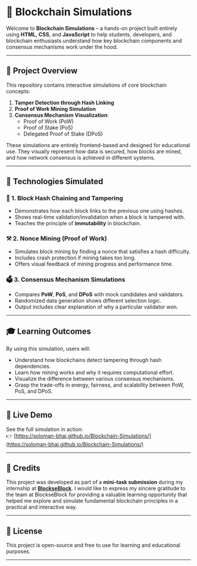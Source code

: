 # 🔗 Blockchain Simulations

Welcome to **Blockchain Simulations** – a hands-on project built entirely using **HTML**, **CSS**, and **JavaScript** to help students, developers, and blockchain enthusiasts understand how key blockchain components and consensus mechanisms work under the hood.

---

## 📁 Project Overview

This repository contains interactive simulations of core blockchain concepts:

1. **Tamper Detection through Hash Linking**
2. **Proof of Work Mining Simulation**
3. **Consensus Mechanism Visualization**:
   - Proof of Work (PoW)
   - Proof of Stake (PoS)
   - Delegated Proof of Stake (DPoS)

These simulations are entirely frontend-based and designed for educational use. They visually represent how data is secured, how blocks are mined, and how network consensus is achieved in different systems.

---

## 🚀 Technologies Simulated

### 🧱 1. Block Hash Chaining and Tampering
- Demonstrates how each block links to the previous one using hashes.
- Shows real-time validation/invalidation when a block is tampered with.
- Teaches the principle of **immutability** in blockchain.

### ⚒️ 2. Nonce Mining (Proof of Work)
- Simulates block mining by finding a nonce that satisfies a hash difficulty.
- Includes crash protection if mining takes too long.
- Offers visual feedback of mining progress and performance time.

### 🗳️ 3. Consensus Mechanism Simulations
- Compares **PoW**, **PoS**, and **DPoS** with mock candidates and validators.
- Randomized data generation shows different selection logic.
- Output includes clear explanation of why a particular validator won.

---

## 🎓 Learning Outcomes

By using this simulation, users will:

- Understand how blockchains detect tampering through hash dependencies.
- Learn how mining works and why it requires computational effort.
- Visualize the difference between various consensus mechanisms.
- Grasp the trade-offs in energy, fairness, and scalability between PoW, PoS, and DPoS.

---

## 🧪 Live Demo

See the full simulation in action:  
👉 [https://soloman-bhai.github.io/Blockchain-Simulations/](https://soloman-bhai.github.io/Blockchain-Simulations/)

---

## 🙏 Credits

This project was developed as part of a **mini-task submission** during my internship at [**BlockseBlock**](https://blockseblock.com/). I would like to express my sincere gratitude to the team at BlockseBlock for providing a valuable learning opportunity that helped me explore and simulate fundamental blockchain principles in a practical and interactive way.

---

## 📄 License

This project is open-source and free to use for learning and educational purposes.

---
